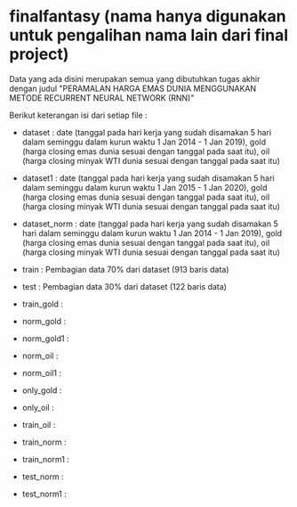 # finalfantasy (nama hanya digunakan untuk pengalihan nama lain dari final project)
Data yang ada disini merupakan semua yang dibutuhkan tugas akhir dengan judul "PERAMALAN HARGA EMAS DUNIA MENGGUNAKAN METODE RECURRENT NEURAL NETWORK (RNN)"

Berikut keterangan isi dari setiap file :
- dataset : date (tanggal pada hari kerja yang sudah disamakan 5 hari dalam seminggu dalam kurun waktu 1 Jan 2014 - 1 Jan 2019), gold (harga closing emas dunia sesuai dengan tanggal pada saat itu), oil (harga closing minyak WTI dunia sesuai dengan tanggal pada saat itu)
- dataset1 : date (tanggal pada hari kerja yang sudah disamakan 5 hari dalam seminggu dalam kurun waktu 1 Jan 2015 - 1 Jan 2020), gold (harga closing emas dunia sesuai dengan tanggal pada saat itu), oil (harga closing minyak WTI dunia sesuai dengan tanggal pada saat itu)
- dataset_norm : date (tanggal pada hari kerja yang sudah disamakan 5 hari dalam seminggu dalam kurun waktu 1 Jan 2014 - 1 Jan 2019), gold (harga closing emas dunia sesuai dengan tanggal pada saat itu), oil (harga closing minyak WTI dunia sesuai dengan tanggal pada saat itu)
- train : Pembagian data 70% dari dataset (913 baris data)
- test : Pembagian data 30% dari dataset (122 baris data)
- train_gold : 
- norm_gold : 
- norm_gold1 : 
- norm_oil : 
- norm_oil1 : 
- only_gold :
- only_oil :


- train_oil :
- train_norm :
- train_norm1 :
- test_norm : 
- test_norm1 : 
